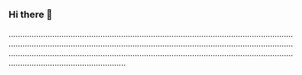 ### Hi there 👋

.......................................................................................................................................................................................................................................................................................................................................................................................................................................